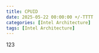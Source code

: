 ```yaml
---
title: CPUID
date: 2025-05-22 00:00:00 +/-TTTT
categories: [Intel Architecture]
tags: [Intel Architecture]
---
```


123